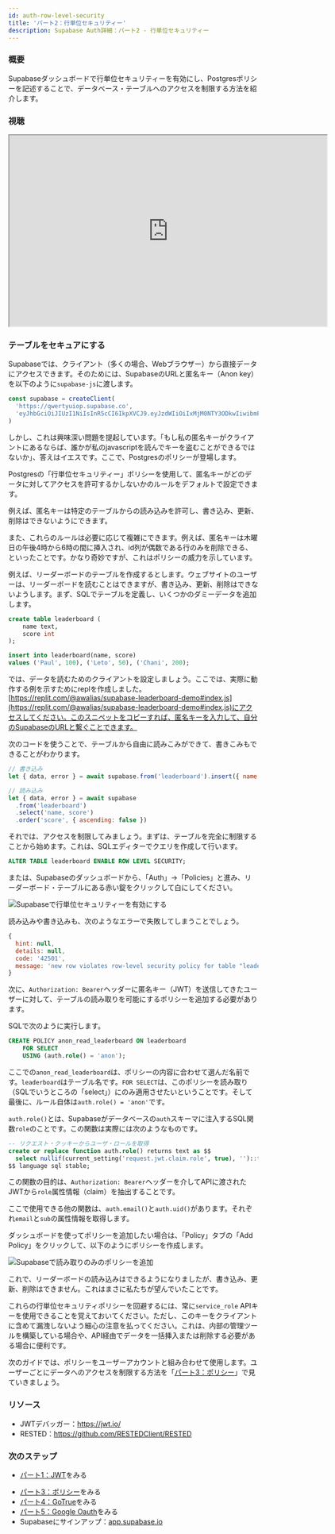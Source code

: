 ```yaml
---
id: auth-row-level-security
title: 'パート2：行単位セキュリティー'
description: Supabase Auth詳細：パート2 - 行単位セキュリティー
---
```


### 概要

Supabaseダッシュボードで行単位セキュリティーを有効にし、Postgresポリシーを記述することで、データベース・テーブルへのアクセスを制限する方法を紹介します。

### 視聴

<iframe className="w-full video-with-border" width="640" height="385" src="https://www.youtube-nocookie.com/embed/qY_iQ10IUhs" frameBorder="1" allow="accelerometer; autoplay; clipboard-write; encrypted-media; gyroscope; picture-in-picture" allowFullScreen></iframe>

### テーブルをセキュアにする

Supabaseでは、クライアント（多くの場合、Webブラウザー）から直接データにアクセスできます。そのためには、SupabaseのURLと匿名キー（Anon key）を以下のように`supabase-js`に渡します。

```js
const supabase = createClient(
  'https://qwertyuiop.supabase.co',
  'eyJhbGciOiJIUzI1NiIsInR5cCI6IkpXVCJ9.eyJzdWIiOiIxMjM0NTY3ODkwIiwibmFtZSI6IkpvaG4gRG9lIiwiaWF0IjoxNTE2MjM5MDIyfQ.SflKxwRJSMeKKF2QT4fwpMeJf36POk6yJV_adQssw5c'
)
```

しかし、これは興味深い問題を提起しています。「もし私の匿名キーがクライアントにあるならば、誰かが私のjavascriptを読んでキーを盗むことができるではないか」、答えはイエスです。ここで、Postgresのポリシーが登場します。

Postgresの「行単位セキュリティー」ポリシーを使用して、匿名キーがどのデータに対してアクセスを許可するかしないかのルールをデフォルトで設定できます。

例えば、匿名キーは特定のテーブルからの読み込みを許可し、書き込み、更新、削除はできないようにできます。

また、これらのルールは必要に応じて複雑にできます。例えば、匿名キーは木曜日の午後4時から6時の間に挿入され、id列が偶数である行のみを削除できる、といったことです。かなり奇妙ですが、これはポリシーの威力を示しています。

例えば、リーダーボードのテーブルを作成するとします。ウェブサイトのユーザーは、リーダーボードを読むことはできますが、書き込み、更新、削除はできないようします。まず、SQLでテーブルを定義し、いくつかのダミーデータを追加します。

```sql
create table leaderboard (
    name text,
    score int
);

insert into leaderboard(name, score)
values ('Paul', 100), ('Leto', 50), ('Chani', 200);
```

では、データを読むためのクライアントを設定しましょう。ここでは、実際に動作する例を示すためにreplを作成しました。[https://replit.com/@awalias/supabase-leaderboard-demo#index.js](https://replit.com/@awalias/supabase-leaderboard-demo#index.js)にアクセスしてください。このスニペットをコピーすれば、匿名キーを入力して、自分のSupabaseのURLと繋ぐことできます。

次のコードを使うことで、テーブルから自由に読みこみができて、書きこみもできることがわかります。

```js
// 書き込み
let { data, error } = await supabase.from('leaderboard').insert({ name: 'Bob', score: 99999 })

// 読み込み
let { data, error } = await supabase
  .from('leaderboard')
  .select('name, score')
  .order('score', { ascending: false })
```

それでは、アクセスを制限してみましょう。まずは、テーブルを完全に制限することから始めます。これは、SQLエディターでクエリを作成して行います。

```sql
ALTER TABLE leaderboard ENABLE ROW LEVEL SECURITY;
```

または、Supabaseのダッシュボードから、「Auth」→「Policies」と進み、リーダーボード・テーブルにある赤い錠をクリックして白にしてください。

![Supabaseで行単位セキュリティーを有効にする](/img/auth-deep-dive-2.png)

読み込みや書き込みも、次のようなエラーで失敗してしまうことでしょう。

```jsx
{
  hint: null,
  details: null,
  code: '42501',
  message: 'new row violates row-level security policy for table "leaderboard"'
}
```

次に、`Authorization: Bearer`ヘッダーに匿名キー（JWT）を送信してきたユーザーに対して、テーブルの読み取りを可能にするポリシーを追加する必要があります。

SQLで次のように実行します。

```sql
CREATE POLICY anon_read_leaderboard ON leaderboard
    FOR SELECT
    USING (auth.role() = 'anon');
```

ここでの`anon_read_leaderboard`は、ポリシーの内容に合わせて選んだ名前です。`leaderboard`はテーブル名です。`FOR SELECT`は、このポリシーを読み取り（SQLでいうところの「select」）にのみ適用させたいということです。そして最後に、ルール自体は`auth.role() = 'anon'`です。


`auth.role()`とは、Supabaseがデータベースの`auth`スキーマに注入するSQL関数`role`のことです。この関数は実際には次のようなものです。

```sql
-- リクエスト・クッキーからユーザ・ロールを取得
create or replace function auth.role() returns text as $$
  select nullif(current_setting('request.jwt.claim.role', true), '')::text;
$$ language sql stable;
```

この関数の目的は、`Authorization: Bearer`ヘッダーを介してAPIに渡されたJWTから`role`属性情報（claim）を抽出することです。

ここで使用できる他の関数は、`auth.email()`と`auth.uid()`があります。それぞれ`email`と`sub`の属性情報を取得します。

ダッシュボードを使ってポリシーを追加したい場合は、「Policy」タブの「Add Policy」をクリックして、以下のようにポリシーを作成します。

![Supabaseで読み取りのみのポリシーを追加](/img/auth-deep-dive-2-2.png)

これで、リーダーボードの読み込みはできるようになりましたが、書き込み、更新、削除はできません。これはまさに私たちが望んでいたことです。

これらの行単位セキュリティポリシーを回避するには、常に`service_role` APIキーを使用できることを覚えておいてください。ただし、このキーをクライアントに含めて漏洩しないよう細心の注意を払ってください。これは、内部の管理ツールを構築している場合や、API経由でデータを一括挿入または削除する必要がある場合に便利です。

次のガイドでは、ポリシーをユーザーアカウントと組み合わせて使用します。ユーザーごとにデータへのアクセスを制限する方法を「[パート3：ポリシー](/docs/learn/auth-deep-dive/auth-policies)」で見ていきましょう。

### リソース

- JWTデバッガー：https://jwt.io/
- RESTED：https://github.com/RESTEDClient/RESTED

### 次のステップ

- [パート1：JWT](/docs/learn/auth-deep-dive/auth-deep-dive-jwts)をみる
<!-- - Watch [Part Two: Row Level Security](/docs/learn/auth-deep-dive/auth-row-level-security) -->
- [パート3：ポリシー](/docs/learn/auth-deep-dive/auth-policies)をみる
- [パート4：GoTrue](/docs/learn/auth-deep-dive/auth-gotrue)をみる
- [パート5：Google Oauth](/docs/learn/auth-deep-dive/auth-google-oauth)をみる
- Supabaseにサインアップ：[app.supabase.io](https://app.supabase.io)
